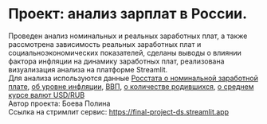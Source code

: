 # Проект: анализ зарплат в России.  
Проведен анализ номинальных и реальных заработных плат, а также рассмотрена зависимость реальных заработных плат и социальноэкономических показателей, сделаны выводы о влиянии фактора инфляции на динамику заработных плат, реализована визуализация анализа на платформе Streamlit.  
Для анализа используются данные [Росстата о номинальной заработной плате](https://rosstat.gov.ru/labor_market_employment_salaries), [об уровне инфляции](https://xn----ctbjnaatncev9av3a8f8b.xn--p1ai/), [ВВП](https://gogov.ru/articles/vvp-rf), [о количестве родившихся](https://ru.wikipedia.org/wiki/%D0%9D%D0%B0%D1%81%D0%B5%D0%BB%D0%B5%D0%BD%D0%B8%D0%B5_%D0%A0%D0%BE%D1%81%D1%81%D0%B8%D0%B8), [о среднем курсе валют USD/RUB](https://myfin.by/currency/cb-rf-archive/usd)  
Автор проекта: Боева Полина  
Cсылка на стримлит сервис: https://final-project-ds.streamlit.app  
